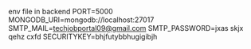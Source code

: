 env file in backend 
PORT=5000
MONGODB_URI=mongodb://localhost:27017
SMTP_MAIL=techjobportal09@gmail.com
SMTP_PASSWORD=jxas skjx qehz cxfd
SECURITYKEY=bhjfutybbhugigibjh